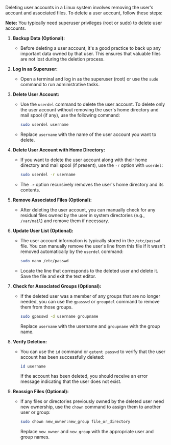 Deleting user accounts in a Linux system involves removing the user's account and associated files. To delete a user account, follow these steps:

**Note:** You typically need superuser privileges (root or sudo) to delete user accounts.

1. **Backup Data (Optional):**
   - Before deleting a user account, it's a good practice to back up any important data owned by that user. This ensures that valuable files are not lost during the deletion process.

2. **Log in as Superuser:**
   - Open a terminal and log in as the superuser (root) or use the `sudo` command to run administrative tasks.

3. **Delete User Account:**
   - Use the `userdel` command to delete the user account. To delete only the user account without removing the user's home directory and mail spool (if any), use the following command:

     ```bash
     sudo userdel username
     ```

   - Replace `username` with the name of the user account you want to delete.

4. **Delete User Account with Home Directory:**
   - If you want to delete the user account along with their home directory and mail spool (if present), use the `-r` option with `userdel`:

     ```bash
     sudo userdel -r username
     ```

   - The `-r` option recursively removes the user's home directory and its contents.

5. **Remove Associated Files (Optional):**
   - After deleting the user account, you can manually check for any residual files owned by the user in system directories (e.g., `/var/mail`) and remove them if necessary.

6. **Update User List (Optional):**
   - The user account information is typically stored in the `/etc/passwd` file. You can manually remove the user's line from this file if it wasn't removed automatically by the `userdel` command:

     ```bash
     sudo nano /etc/passwd
     ```

   - Locate the line that corresponds to the deleted user and delete it. Save the file and exit the text editor.

7. **Check for Associated Groups (Optional):**
   - If the deleted user was a member of any groups that are no longer needed, you can use the `gpasswd` or `groupdel` command to remove them from those groups.

     ```bash
     sudo gpasswd -d username groupname
     ```

     Replace `username` with the username and `groupname` with the group name.

8. **Verify Deletion:**
   - You can use the `id` command or `getent passwd` to verify that the user account has been successfully deleted:

     ```bash
     id username
     ```

     If the account has been deleted, you should receive an error message indicating that the user does not exist.

9. **Reassign Files (Optional):**
   - If any files or directories previously owned by the deleted user need new ownership, use the `chown` command to assign them to another user or group:

     ```bash
     sudo chown new_owner:new_group file_or_directory
     ```

     Replace `new_owner` and `new_group` with the appropriate user and group names.